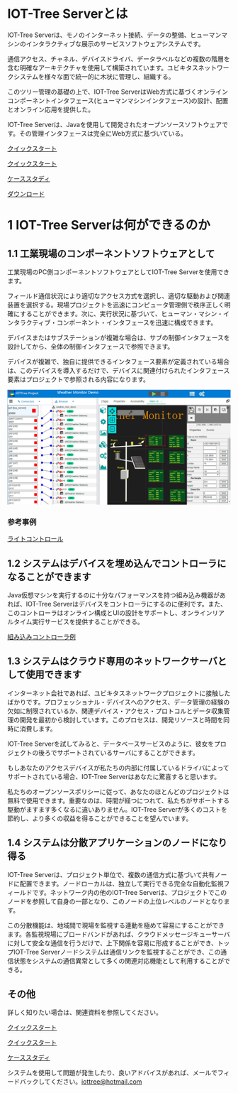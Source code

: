 





IOT-Tree Serverとは
==







IOT-Tree Serverは、モノのインターネット接続、データの整備、ヒューマンマシンのインタラクティブな展示のサービスソフトウェアシステムです。

通信アクセス、チャネル、デバイスドライバ、データラベルなどの複数の階層を含む明確なアーキテクチャを使用して構築されています。ユビキタスネットワークシステムを様々な面で統一的に木状に管理し、組織する。

このツリー管理の基礎の上で、IOT-Tree ServerはWeb方式に基づくオンラインコンポーネントインタフェース(ヒューマンマシンインタフェース)の設計、配置とオンライン応用を提供した。

IOT-Tree Serverは、Javaを使用して開発されたオープンソースソフトウェアです。その管理インタフェースは完全にWeb方式に基づいている。







[クイックスタート][quick_start]

[クイックスタート][quick_link]

[ケーススタディ][demo_link]

[ダウンロード][dl_link]





# 1 IOT-Tree Serverは何ができるのか







## 1.1 工業現場のコンポーネントソフトウェアとして

工業現場のPC側コンポーネントソフトウェアとしてIOT-Tree Serverを使用できます。

フィールド通信状況により適切なアクセス方式を選択し、適切な駆動および関連装置を選択する。現場プロジェクトを迅速にコンピュータ管理側で秩序正しく明確にすることができます。次に、実行状況に基づいて、ヒューマン・マシン・インタラクティブ・コンポーネント・インタフェースを迅速に構成できます。

デバイスまたはサブステーションが複雑な場合は、サブの制御インタフェースを設計してから、全体の制御インタフェースで参照できます。

デバイスが複雑で、独自に提供できるインタフェース要素が定義されている場合は、このデバイスを導入するだけで、デバイスに関連付けられたインタフェース要素はプロジェクトで参照される内容になります。



<img src="./doc/img/prj3.png">






### 参考事例

[ライトコントロール][lamp_demo]

<div style="display:none">[ポンプ制御][pump_demo]</div>





## 1.2 システムはデバイスを埋め込んでコントローラになることができます

Java仮想マシンを実行するのに十分なパフォーマンスを持つ組み込み機器があれば、IOT-Tree Serverはデバイスをコントローラにするのに便利です。また、このコントローラはオンライン構成とUIの設計をサポートし、オンラインリアルタイム実行サービスを提供することができる。


[組み込みコントローラ例][embed_ctrl_demo] 





## 1.3 システムはクラウド専用のネットワークサーバとして使用できます

インターネット会社であれば、ユビキタスネットワークプロジェクトに接触したばかりです。プロフェッショナル・デバイスへのアクセス、データ管理の経験の欠如に制限されているか、関連デバイス・アクセス・プロトコルとデータ収集管理の開発を最初から検討しています。このプロセスは、開発リソースと時間を同時に消費します。

IOT-Tree Serverを試してみると、データベースサービスのように、彼女をプロジェクトの後ろでサポートされているサーバにすることができます。

もしあなたのアクセスデバイスが私たちの内部に付属しているドライバによってサポートされている場合、IOT-Tree Serverはあなたに驚喜すると思います。

私たちのオープンソースポリシーに従って、あなたのほとんどのプロジェクトは無料で使用できます。重要なのは、時間が経つにつれて、私たちがサポートする駆動がますます多くなるに違いありません。IOT-Tree Serverが多くのコストを節約し、より多くの収益を得ることができることを望んでいます。





## 1.4 システムは分散アプリケーションのノードになり得る

IOT-Tree Serverは、プロジェクト単位で、複数の通信方式に基づいて共有ノードに配置できます。ノードローカルは、独立して実行できる完全な自動化監視フィールドです。ネットワーク内の他のIOT-Tree Serverは、プロジェクトでこのノードを参照して自身の一部となり、このノードの上位レベルのノードとなります。

この分散機能は、地域間で現場を監視する連動を極めて容易にすることができます。各監視現場にブロードバンドがあれば、クラウドメッセージキューサーバに対して安全な通信を行うだけで、上下関係を容易に形成することができ、トップIOT-Tree Serverノードシステムは通信リンクを監視することができ、この通信状態をシステムの通信異常として多くの関連対応機能として利用することができる。





## その他

詳しく知りたい場合は、関連資料を参照してください。

[クイックスタート][quick_start]

[クイックスタート][quick_link]

[ケーススタディ][demo_link]

システムを使用して問題が発生したり、良いアドバイスがあれば、メールでフィードバックしてください。iottree@hotmail.com


[quick_start]: ./doc/quick_start.md
[quick_link]: ./doc/quick/index.md
[demo_link]: ./doc/case/index.md

[dl_link]: https://github.com/bambooww/iot-tree/releases

[pump_demo]: ./doc/case/example_psd.md
[lamp_demo]: ./doc/case/example_lamp_demo.md

[embed_ctrl_demo]: ./doc/case/example_embed.md
